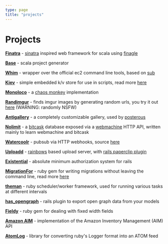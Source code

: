 ```yaml
---
type: page
title: "projects"
---
```


# Projects
[**Finatra**](https://github.com/capotej/finatra#readme) - [sinatra](http://sinatrarb.com) inspired web framework for scala using [finagle](http://twitter.github.com/finagle)

[**Base**](https://github.com/capotej/base#readme) - scala project generator

[**Whim**](https://github.com/capotej/whim#readme) - wrapper over the official ec2 command line tools, based on [sub](https://github.com/37signals/sub#readme)

[**Kiev**](https://github.com/capotej/kiev#readme) - simple embedded k/v store for use in scripts, read more [here](http://capotej.com/blog/2012/10/07/an-embedded-key-value-store-for-shell-scripts/)

[**Monoloco**](https://github.com/capotej/monoloco#readme) - a [chaos monkey](http://techblog.netflix.com/2012/07/chaos-monkey-released-into-wild.htm) implementation

[**Randimgur**](https://github.com/capotej/randimgur) - finds imgur images by generating random urls, you try it out [here](http://randimgur.com/) (WARNING: randomly NSFW)

[**Antigallery**](https://github.com/capotej/antigallery#readme) - a completely customizable gallery, used by [posterous](http://posterous.com)

[**Nolimit**](https://github.com/capotej/nolimit#readme) - a [bitcask](http://basho.com/blog/technical/2010/04/27/hello-bitcask/) database exposed via a [webmachine](http://wiki.basho.com/Webmachine.html) HTTP API, written mainly to learn webmachine and bitcask

[**Watercoolr**](http://watercoolr.nuklei.com/) - pubsub via HTTP webhooks, source [here](https://github.com/capotej/watercoolr)

[**Uploadd**](https://github.com/capotej/uploadd#readme) - [rainbows](http://rainbows.rubyforge.org/FAQ.html) based upload server, with [rails paperclip plugin](https://github.com/capotej/paperclip_uploadd)

[**Existential**](https://github.com/capotej/existential#readme) - absolute minimum authorization system for rails

[**MigrationFor**](https://github.com/capotej/migration_for.git) - ruby gem for writing migrations without leaving the command line, read more [here](http://capotej.com/post/2583891119/migrationfor-write-migrations-right-from-the-command/)

[**theman**](https://github.com/capotej/theman#readme) - ruby scheduler/worker framework, used for running various tasks at different intervals

[**has_opengraph**](https://github.com/capotej/has_opengraph#readme) - rails plugin to export open graph data from your models

[**Fieldy**](https://github.com/capotej/fieldy#readme) - ruby gem for dealing with fixed width fields

[**Amazon AIM**](https://github.com/capotej/amazon-aim#readme) - implementation of the Amazon Inventory Management (AIM) API

[**AtomLog**](https://github.com/capotej/atomlog#readme) - library for converting ruby's Logger format into an ATOM feed
